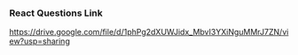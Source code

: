 ### React Questions Link
https://drive.google.com/file/d/1phPg2dXUWJidx_MbvI3YXiNguMMrJ7ZN/view?usp=sharing

